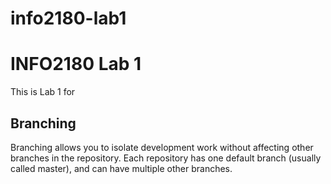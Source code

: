 # info2180-lab1
# INFO2180 Lab 1
This is Lab 1 for <Donique Forbes>

## Branching
Branching allows you to isolate development work without
affecting other branches in the repository. Each repository
has one default branch (usually called master), and can have 
multiple other branches.